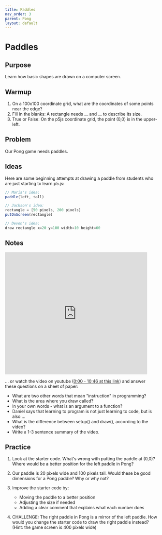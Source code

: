 ```yaml
---
title: Paddles
nav_order: 3
parent: Pong
layout: default
---
```


# Paddles

## Purpose

Learn how basic shapes are drawn on a computer screen.

## Warmup

1. On a 100x100 coordinate grid, what are the coordinates of some points near the edge?
2. Fill in the blanks: A rectangle needs __ and __ to describe its size.
3. True or False: On the p5js coordinate grid, the point (0,0) is in the upper-left.

## Problem

Our Pong game needs paddles.

## Ideas

Here are some beginning attempts at drawing a paddle from students who are just starting to learn p5.js:

```javascript
// Maria's idea:
paddle(left, tall)

// Jackson's idea:
rectangle = [50 pixels, 200 pixels]
putOnScreen(rectangle)

// Devon's idea:
draw rectangle x=20 y=100 width=10 height=60
```


## Notes

<iframe width="470" height="402" src="https://edpuzzle.com/embed/assignments/67a2622e35694a91716d114d/watch" frameborder="0" allowfullscreen></iframe>

... or watch the video on youtube ([0:00 - 10:46 at this link](https://www.youtube.com/watch?v=c3TeLi6Ns1E)) and answer these questions on a sheet of paper:

- What are two other words that mean "instruction" in programming?
- What is the area where you draw called?
- In your own words - what is an argument to a function?
- Daniel says that learning to program is not just learning to code, but is also ...
- What is the difference between setup() and draw(), according to the video?
- Write a 1-3 sentence summary of the video.


## Practice

1. Look at the starter code. What's wrong with putting the paddle at (0,0)? Where would be a better position for the left paddle in Pong?

2. Our paddle is 20 pixels wide and 100 pixels tall. Would these be good dimensions for a Pong paddle? Why or why not?

3. Improve the starter code by:
   - Moving the paddle to a better position
   - Adjusting the size if needed
   - Adding a clear comment that explains what each number does

4. CHALLENGE: The right paddle in Pong is a mirror of the left paddle. How would you change the starter code to draw the right paddle instead? (Hint: the game screen is 400 pixels wide)
